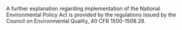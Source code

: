 A further explanation regarding implementation of the National Environmental Policy Act is provided by the regulations issued by the Council on Environmental Quality, 40 CFR 1500-1508.28.

